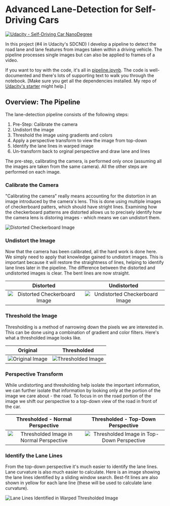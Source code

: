 # Advanced Lane-Detection for Self-Driving Cars

[![Udacity - Self-Driving Car NanoDegree](https://s3.amazonaws.com/udacity-sdc/github/shield-carnd.svg)](http://www.udacity.com/drive)

In this project (#4 in Udacity's SDCND) I develop a pipeline to detect the road lane and lane features from images taken within a driving vehicle. The pipeline processes single images but can also be applied to frames of a video.

If you want to toy with the code, it's all in [pipeline.ipynb](https://github.com/SealedSaint/CarND-Term1-P4/blob/master/pipeline.ipynb). The code is well-documented and there's lots of supporting text to walk you through the notebook. [Make sure you get all the dependencies installed. My repo of [Udacity's starter](https://github.com/SealedSaint/CarND-Term1-Starter) might help.] 


## Overview: The Pipeline

The lane-detection pipeline consists of the following steps:

1. Pre-Step: Calibrate the camera
2. Undistort the image
3. Threshold the image using gradients and colors
4. Apply a perspective transform to view the image from top-down
5. Identify the lane lines in warped image
6. Un-transform back to orginal perspective and draw lane and lines

The pre-step, calibrating the camera, is performed only once (assuming all the images are taken from the same camera). All the other steps are performed on each image.

### Calibrate the Camera

"Calibrating the camera" really means accounting for the distortion in an image introduced by the camera's lens. This is done using multiple images of checkerboard patters, which should have stright lines. Examining how the checkerboard patterns are distorted allows us to precisely identify how the camera lens is distoring images - which means we can undistort them.

![Distorted Checkerboard Image](https://github.com/SealedSaint/CarND-Term1-P4/blob/master/camera_cal_images/not_enough_corners/calibration1.jpg)

### Undistort the Image

Now that the camera has been calibrated, all the hard work is done here. We simply need to apply that knowledge gained to undistort images. This is important because it will restore the straightness of lines, helping to identify lane lines later in the pipeline. The difference between the distorted and undistorted images is clear. The bent lines are now straight.

Distorted | Undistorted
:---: | :---:
![Distorted Checkerboard Image](https://github.com/SealedSaint/CarND-Term1-P4/blob/master/camera_cal_images/not_enough_corners/calibration1.jpg) | ![Undistorted Checkerboard Image](https://github.com/SealedSaint/CarND-Term1-P4/blob/master/example_images/undistorted_checkerboard.jpg)

### Threshold the Image

Thresholding is a method of narrowing down the pixels we are interested in. This can be done using a combination of gradient and color filters. Here's what a thresholded image looks like.

Original | Thresholded
:---: | :---:
![Original Image](https://github.com/SealedSaint/CarND-Term1-P4/blob/master/test_images/test2.jpg) | ![Thresholded Image](https://github.com/SealedSaint/CarND-Term1-P4/blob/master/example_images/threshold_test2.jpg)

### Perspective Transform

While undistorting and thresholding help isolate the important information, we can further isolate that information by looking only at the portion of the image we care about - the road. To focus in on the road portion of the image we shift our perspective to a top-down view of the road in front of the car.

Thresholded - Normal Perspective | Thresholded - Top-Down Perspective
:---: | :---:
![Thresholded Image in Normal Perspective](https://github.com/SealedSaint/CarND-Term1-P4/blob/master/example_images/threshold_test2.jpg) | ![Thresholded Image in Top-Down Perspective](https://github.com/SealedSaint/CarND-Term1-P4/blob/master/example_images/warped_threshold_test2.jpg)

### Identify the Lane Lines

From the top-down perspective it's much easier to identify the lane lines. Lane curvature is also much easier to calculate. Here is an image showing the lane lines identified by a sliding window search. Best-fit lines are also shown in yellow for each lane line (these will be used to calculate lane curvature).

![Lane Lines Identified in Warped Thresholded Image](https://github.com/SealedSaint/CarND-Term1-P4/blob/master/example_images/lane_detection_warped_test2.jpg)
